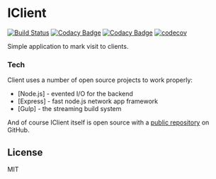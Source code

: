 # IClient

[![Build Status](https://travis-ci.org/highideas/iclient.svg?branch=master)](https://travis-ci.org/highideas/iclient)
[![Codacy Badge](https://api.codacy.com/project/badge/Grade/93364e7bc8054a9ba67f74b86c8e248e)](https://www.codacy.com/app/GabrielDeveloper/iclient?utm_source=github.com&amp;utm_medium=referral&amp;utm_content=GabrielDeveloper/iclient&amp;utm_campaign=Badge_Grade)
[![Codacy Badge](https://api.codacy.com/project/badge/Coverage/93364e7bc8054a9ba67f74b86c8e248e)](https://www.codacy.com/app/GabrielDeveloper/iclient?utm_source=github.com&amp;utm_medium=referral&amp;utm_content=GabrielDeveloper/iclient&amp;utm_campaign=Badge_Coverage)
[![codecov](https://codecov.io/gh/highideas/iClient-server/branch/master/graph/badge.svg)](https://codecov.io/gh/highideas/iClient-server)


 Simple application to mark visit to clients.

### Tech

 Client uses a number of open source projects to work properly:

* [Node.js] - evented I/O for the backend
* [Express] - fast node.js network app framework 
* [Gulp] - the streaming build system

And of course IClient itself is open source with a [public repository][iclient]
 on GitHub.

License
----

MIT

[iclient]: <https://github.com/GabrielDeveloper/iclient>
